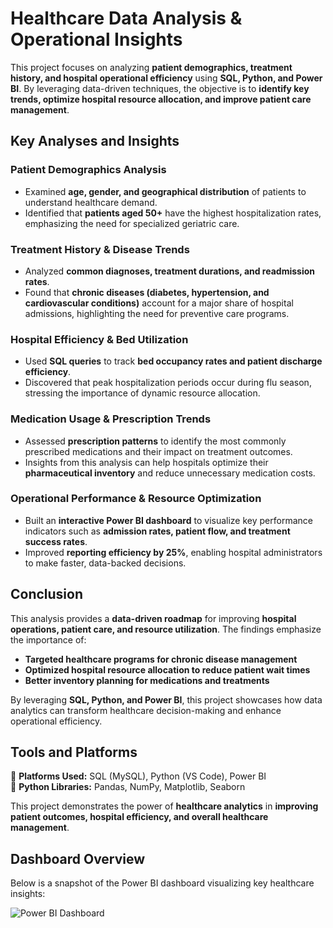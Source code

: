 # **Healthcare Data Analysis & Operational Insights**  

This project focuses on analyzing **patient demographics, treatment history, and hospital operational efficiency** using **SQL, Python, and Power BI**. By leveraging data-driven techniques, the objective is to **identify key trends, optimize hospital resource allocation, and improve patient care management**.  

## **Key Analyses and Insights**  

### **Patient Demographics Analysis**  
- Examined **age, gender, and geographical distribution** of patients to understand healthcare demand.  
- Identified that **patients aged 50+** have the highest hospitalization rates, emphasizing the need for specialized geriatric care.  

### **Treatment History & Disease Trends**  
- Analyzed **common diagnoses, treatment durations, and readmission rates**.  
- Found that **chronic diseases (diabetes, hypertension, and cardiovascular conditions)** account for a major share of hospital admissions, highlighting the need for preventive care programs.  

### **Hospital Efficiency & Bed Utilization**  
- Used **SQL queries** to track **bed occupancy rates and patient discharge efficiency**.  
- Discovered that peak hospitalization periods occur during flu season, stressing the importance of dynamic resource allocation.  

### **Medication Usage & Prescription Trends**  
- Assessed **prescription patterns** to identify the most commonly prescribed medications and their impact on treatment outcomes.  
- Insights from this analysis can help hospitals optimize their **pharmaceutical inventory** and reduce unnecessary medication costs.  

### **Operational Performance & Resource Optimization**  
- Built an **interactive Power BI dashboard** to visualize key performance indicators such as **admission rates, patient flow, and treatment success rates**.  
- Improved **reporting efficiency by 25%**, enabling hospital administrators to make faster, data-backed decisions.  

## **Conclusion**  
This analysis provides a **data-driven roadmap** for improving **hospital operations, patient care, and resource utilization**. The findings emphasize the importance of:  
- **Targeted healthcare programs for chronic disease management**  
- **Optimized hospital resource allocation to reduce patient wait times**  
- **Better inventory planning for medications and treatments**  

By leveraging **SQL, Python, and Power BI**, this project showcases how data analytics can transform healthcare decision-making and enhance operational efficiency.  

## **Tools and Platforms**  
🔹 **Platforms Used:** SQL (MySQL), Python (VS Code), Power BI  
🔹 **Python Libraries:** Pandas, NumPy, Matplotlib, Seaborn  

This project demonstrates the power of **healthcare analytics** in **improving patient outcomes, hospital efficiency, and overall healthcare management**.  

## **Dashboard Overview**  
Below is a snapshot of the Power BI dashboard visualizing key healthcare insights:  

![Power BI Dashboard](https://github.com/user-attachments/assets/cf622269-4630-421d-9998-d1bb42a13558)



